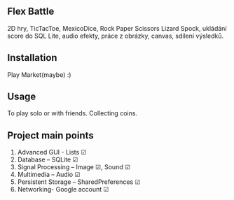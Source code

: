 ## Flex Battle
2D hry, TicTacToe, MexicoDice, Rock Paper Scissors Lizard Spock, ukládání score do SQL Lite, audio efekty, práce z obrázky, canvas, sdílení výsledků.
## Installation
Play Market(maybe) :)
## Usage
To play solo or with friends. Collecting coins.
## Project main points
1. Advanced GUI - Lists &#x2611;
2. Database – SQLite &#x2611;
3. Signal Processing – Image &#x2611;, Sound &#x2611;
4. Multimedia – Audio &#x2611;
5. Persistent Storage – SharedPreferences &#x2611;
6. Networking- Google account &#x2611;

